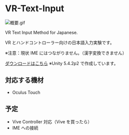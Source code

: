 # VR-Text-Input

![概要.gif](https://qiita-image-store.s3.amazonaws.com/0/138197/f263e585-5032-ab2d-1f2a-38352b54ea97.gif)

VR Text Input Method for Japanese.

VR とハンドコントローラー向けの日本語入力実験です。

※注意：現状 IME にはつながりません。（漢字変換できません）

[ダウンロードはこちら](https://github.com/yutokun/VR-Text-Input/releases)
※Unity 5.4.2p2 で作成しています。

## 対応する機材

- Oculus Touch

## 予定

- Vive Controller 対応（Vive を買ったら）
- IME への接続